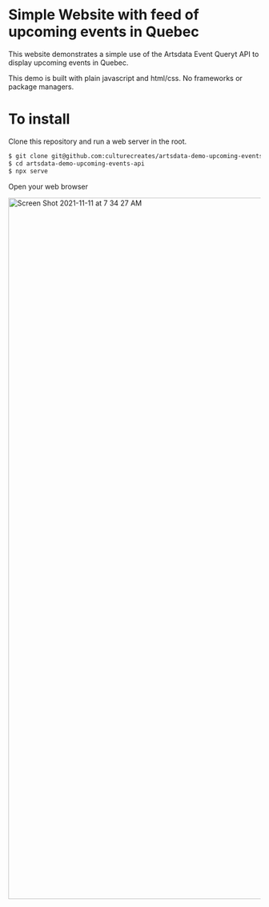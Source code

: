 Simple Website with feed of upcoming events in Quebec
==========

This website demonstrates a simple use of the Artsdata Event Queryt API to display upcoming events in Quebec.

This demo is built with plain javascript and html/css. No frameworks or package managers.

To install
==========
Clone this repository and run a web server in the root. 

```bash
$ git clone git@github.com:culturecreates/artsdata-demo-upcoming-events-api.git
$ cd artsdata-demo-upcoming-events-api
$ npx serve
```

Open your web browser

<img width="1398" alt="Screen Shot 2021-11-11 at 7 34 27 AM" src="https://user-images.githubusercontent.com/419491/141298964-d169cdbb-5d6a-4a0e-b0eb-d78806405cd9.png">
